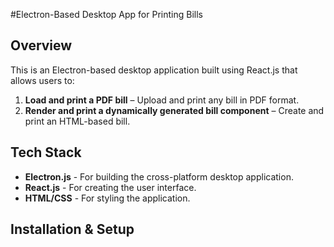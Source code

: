 #Electron-Based Desktop App for Printing Bills

## Overview  
This is an Electron-based desktop application built using React.js that allows users to:  
1. **Load and print a PDF bill** – Upload and print any bill in PDF format.  
2. **Render and print a dynamically generated bill component** – Create and print an HTML-based bill.

## Tech Stack  
- **Electron.js** - For building the cross-platform desktop application.  
- **React.js** - For creating the user interface.  
- **HTML/CSS** - For styling the application.

## Installation & Setup 
